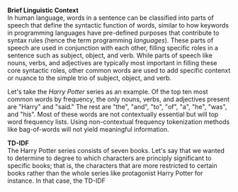 **Brief Linguistic Context** <br>
In human language, words in a sentence can be classified into parts of speech that define the syntactic function of words, similar to how keywords in programming languages have pre-defined purposes that contribute to syntax rules (hence the term programming *languages*). These parts of speech are used in conjunction with each other, filling specific roles in a sentence such as subject, object, and verb. While parts of speech like nouns, verbs, and adjectives are typically most important in filling these core syntactic roles, other common words are used to add specific contenxt or nuance to the simple trio of subject, object, and verb. 

Let's take the *Harry Potter* series as an example. Of the top ten most common words by frequency, the only nouns, verbs, and adjectives present are "Harry" and "said." The rest are "the", "and", "to", "of", "a", "he", "was", and "his". Most of these words are not contextually essential but will top word frequency lists. Using non-contextual frequency tokenization methods like bag-of-words will not yield meaningful information. 

**TD-IDF** <br>
The Harry Potter series consists of seven books. Let's say that we wanted to determine to degree to which characters are principly significant to specific books; that is, the characters that are more restricted to certain books rather than the whole series like protagonist Harry Potter for instance. In that case, the TD-IDF 
